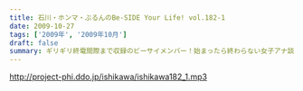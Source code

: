 ```yaml
---
title: 石川・ホンマ・ぶるんのBe-SIDE Your Life! vol.182-1
date: 2009-10-27
tags: ['2009年', '2009年10月']
draft: false
summary: ギリギリ終電間際まで収録のビーサイメンバー！始まったら終わらない女子アナ談義に華が咲いていますが・・・NAMAE
---
```


http://project-phi.ddo.jp/ishikawa/ishikawa182_1.mp3

